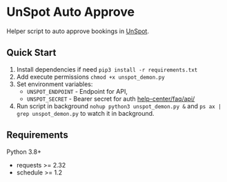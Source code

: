 # UnSpot Auto Approve
Helper script to auto approve bookings in [UnSpot](https://unspot.ru).

## Quick Start
1) Install dependencies if need `pip3 install -r requirements.txt`
2) Add execute permissions `chmod +x unspot_demon.py`
3) Set environment variables:
   - `UNSPOT_ENDPOINT` - Endpoint for API,
   - `UNSPOT_SECRET` - Bearer secret for auth [help-center/faq/api/](https://unspot.ru/help-center/faq/api/)
4) Run script in background `nohup python3 unspot_demon.py &` and `ps ax | grep unspot_demon.py` to watch it in background.

## Requirements

Python 3.8+

- requests >= 2.32
- schedule >= 1.2
